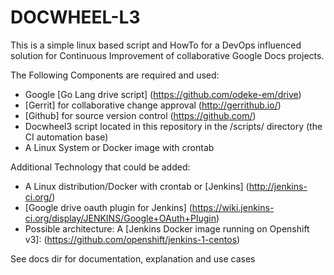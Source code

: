 DOCWHEEL-L3
===========

This is a simple linux based script and HowTo for a DevOps influenced solution 
for Continuous Improvement of collaborative 
Google Docs projects.

The Following Components are required and used: 

 * Google [Go Lang drive script] (https://github.com/odeke-em/drive)
 * [Gerrit] for collaborative change approval (http://gerrithub.io/)
 * [Github] for source version control (https://github.com/)
 * Docwheel3 script located in this repository in the /scripts/ directory (the CI automation base) 
 * A Linux System or Docker image with crontab

Additional Technology that could be added: 
 * A Linux distribution/Docker with crontab or [Jenkins] (http://jenkins-ci.org/) 
 * [Google drive oauth plugin for Jenkins] (https://wiki.jenkins-ci.org/display/JENKINS/Google+OAuth+Plugin)
 * Possible architecture: A [Jenkins Docker image running on Openshift v3]: (https://github.com/openshift/jenkins-1-centos) 


 
See docs dir for documentation, explanation 
and use cases


